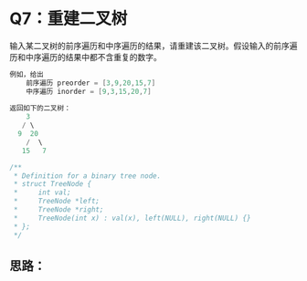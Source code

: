 # Q7：重建二叉树

输入某二叉树的前序遍历和中序遍历的结果，请重建该二叉树。假设输入的前序遍历和中序遍历的结果中都不含重复的数字。

```cpp
例如，给出
    前序遍历 preorder = [3,9,20,15,7]
    中序遍历 inorder = [9,3,15,20,7]
    
返回如下的二叉树：
    3
   / \
  9  20
    /  \
   15   7
```

```cpp
/**
 * Definition for a binary tree node.
 * struct TreeNode {
 *     int val;
 *     TreeNode *left;
 *     TreeNode *right;
 *     TreeNode(int x) : val(x), left(NULL), right(NULL) {}
 * };
 */
```



## 思路：

